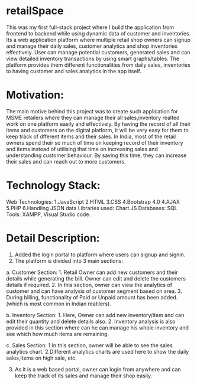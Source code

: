 # retailSpace
This was my first full-stack project where I build the application from frontend to backend while using dynamic data of customer and inventories.
Its a web application platform where multiple retail shop owners can signup and manage their daily sales, customer analytics and shop inventories effectively.
User can manage potential customers, generated sales and can view detailed inventory transactions by using smart graphs/tables.
The platform provides them different functionalities from daily sales, inventories to having customer and sales analytics in the app itself.

# Motivation: 
The main motive behind this project was to create such application for MSME retailers where they can manage their all sales,inventory realted work on one platform easily and effectively.
By having the record of all their items and customers on the digital platform, it will be very easy for them to keep track of dfferent items and their sales.
In India, most of the retail owners spend their so much of time on keeping record of their inventory and items instead of utilising that time on increasing sales and understanding customer behaviour.
By saving this time, they can increase their sales and can reach out to more customers.  

# Technology Stack:
Web Technologies: 1.JavaScript  2.HTML  3.CSS  4.Bootstrap 4.0  4.AJAX  5.PHP  6.Handling JSON data
Libraries used: Chart.JS
Databases: SQL
Tools: XAMPP, Visual Studio code.

# Detail Description: 
1. Added the login portal to platform where users can signup and signin.
2. The platform is divided into 3 main sections:

a. Customer Section:
      1. Retail Owner can add new customers and their details while generating the bill. Owner can edit and delete the customers details if required.
      2. In this section, owner can view the analytics of customer and can have analysis of customer segment based on area.
      3. During billing, functionality of Paid or Unpaid amount has been added. (which is most common in Indian reatilers).
      
b. Inventory Section:
      1. Here, Owner can add new inventory/item and can edit their quantity and delete details also.
      2. Inventory analysis is also provided in this section where can he can manage his whole inventory and see which how much items are remaining.
      
c. Sales Section:
      1.In this section, owner will be able to see the sales analytics chart.
      2.Different analytics charts are used here to show the daily sales,Items on high sale, etc.
      
3. As it is a web based portal, owner can login from anywhere and can keep the track of its sales and manage their shop easily.
